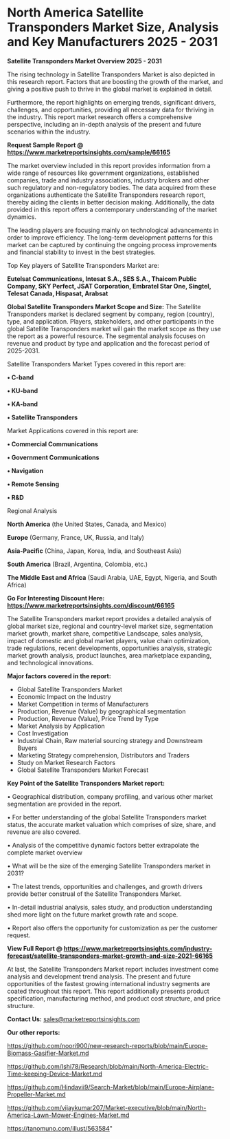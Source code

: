 # North America Satellite Transponders Market Size, Analysis and Key Manufacturers 2025 - 2031

<Strong> Satellite Transponders Market Overview 2025 - 2031</strong>

The rising technology in Satellite Transponders Market is also depicted in this research report. Factors that are boosting the growth of the market, and giving a positive push to thrive in the global market is explained in detail.

Furthermore, the report highlights on emerging trends, significant drivers, challenges, and opportunities, providing all necessary data for thriving in the industry. This report market research offers a comprehensive perspective, including an in-depth analysis of the present and future scenarios within the industry.

<strong>Request Sample Report @ <a href=https://www.marketreportsinsights.com/sample/66165>https://www.marketreportsinsights.com/sample/66165</a></strong>

The market overview included in this report provides information from a wide range of resources like government organizations, established companies, trade and industry associations, industry brokers and other such regulatory and non-regulatory bodies. The data acquired from these organizations authenticate the Satellite Transponders research report, thereby aiding the clients in better decision making. Additionally, the data provided in this report offers a contemporary understanding of the market dynamics.

The leading players are focusing mainly on technological advancements in order to improve efficiency. The long-term development patterns for this market can be captured by continuing the ongoing process improvements and financial stability to invest in the best strategies.

Top Key players of Satellite Transponders Market are:

<strong>Eutelsat Communications, Intesat S.A., SES S.A., Thaicom Public Company, SKY Perfect, JSAT Corporation, Embratel Star One, Singtel, Telesat Canada, Hispasat, Arabsat</strong>

<strong><b>Global Satellite Transponders Market Scope and Size:</b></strong>
The Satellite Transponders market is declared segment by company, region (country), type, and application. Players, stakeholders, and other participants in the global Satellite Transponders market will gain the market scope as they use the report as a powerful resource. The segmental analysis focuses on revenue and product by type and application and the forecast period of 2025-2031.

Satellite Transponders Market Types covered in this report are:

<strong>• C-band

• KU-band

• KA-band

• Satellite Transponders</strong>

Market Applications covered in this report are:

<strong>• Commercial Communications

• Government Communications

• Navigation

• Remote Sensing

• R&D</strong> 

Regional Analysis

<strong>North America</strong> (the United States, Canada, and Mexico)

<strong>Europe</strong> (Germany, France, UK, Russia, and Italy)

<strong>Asia-Pacific</strong> (China, Japan, Korea, India, and Southeast Asia)

<strong>South America</strong> (Brazil, Argentina, Colombia, etc.)

<strong>The Middle East and Africa</strong> (Saudi Arabia, UAE, Egypt, Nigeria, and South Africa)

<strong>Go For Interesting Discount Here: <a href=https://www.marketreportsinsights.com/discount/66165>https://www.marketreportsinsights.com/discount/66165</a></strong>

The Satellite Transponders market report provides a detailed analysis of global market size, regional and country-level market size, segmentation market growth, market share, competitive Landscape, sales analysis, impact of domestic and global market players, value chain optimization, trade regulations, recent developments, opportunities analysis, strategic market growth analysis, product launches, area marketplace expanding, and technological innovations.

<strong><b>Major factors covered in the report:</b></strong>
<ul>
  <li>Global Satellite Transponders Market </li>
  <li>Economic Impact on the Industry</li>
  <li>Market Competition in terms of Manufacturers</li>
  <li>Production, Revenue (Value) by geographical segmentation</li>
  <li>Production, Revenue (Value), Price Trend by Type</li>
  <li>Market Analysis by Application</li>
  <li>Cost Investigation</li>
  <li>Industrial Chain, Raw material sourcing strategy and Downstream Buyers</li>
  <li>Marketing Strategy comprehension, Distributors and Traders</li>
  <li>Study on Market Research Factors</li>
  <li>Global Satellite Transponders Market Forecast</li>
</ul>

<strong><b>Key Point of the Satellite Transponders Market report:</b></strong>

• Geographical distribution, company profiling, and various other market segmentation are provided in the report.

• For better understanding of the global Satellite Transponders market status, the accurate market valuation which comprises of size, share, and revenue are also covered.

• Analysis of the competitive dynamic factors better extrapolate the complete market overview

• What will be the size of the emerging Satellite Transponders market in 2031?

• The latest trends, opportunities and challenges, and growth drivers provide better construal of the Satellite Transponders Market.

• In-detail industrial analysis, sales study, and production understanding shed more light on the future market growth rate and scope.

• Report also offers the opportunity for customization as per the customer request.

<strong><b>View Full Report @ <a href=https://www.marketreportsinsights.com/industry-forecast/satellite-transponders-market-growth-and-size-2021-66165>https://www.marketreportsinsights.com/industry-forecast/satellite-transponders-market-growth-and-size-2021-66165</a></b></strong>


At last, the Satellite Transponders Market report includes investment come analysis and development trend analysis. The present and future opportunities of the fastest growing international industry segments are coated throughout this report. This report additionally presents product specification, manufacturing method, and product cost structure, and price structure.

<strong>Contact Us:</strong>
sales@marketreportsinsights.com

<strong>Our other reports:</strong>

<a href=https://github.com/noori900/new-research-reports/blob/main/Europe-Biomass-Gasifier-Market.md>https://github.com/noori900/new-research-reports/blob/main/Europe-Biomass-Gasifier-Market.md</a>

<a href=https://github.com/Ishi78/Research/blob/main/North-America-Electric-Time-keeping-Device-Market.md>https://github.com/Ishi78/Research/blob/main/North-America-Electric-Time-keeping-Device-Market.md</a>

<a href=https://github.com/Hindavii9/Search-Market/blob/main/Europe-Airplane-Propeller-Market.md>https://github.com/Hindavii9/Search-Market/blob/main/Europe-Airplane-Propeller-Market.md</a>

<a href=https://github.com/vijaykumar207/Market-executive/blob/main/North-America-Lawn-Mower-Engines-Market.md>https://github.com/vijaykumar207/Market-executive/blob/main/North-America-Lawn-Mower-Engines-Market.md</a>

<a href=https://tanomuno.com/illust/563584>https://tanomuno.com/illust/563584</a>"
